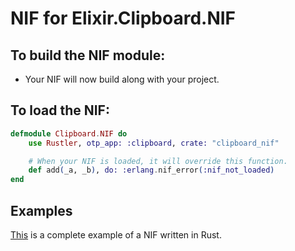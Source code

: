 # NIF for Elixir.Clipboard.NIF

## To build the NIF module:

- Your NIF will now build along with your project.

## To load the NIF:

```elixir
defmodule Clipboard.NIF do
    use Rustler, otp_app: :clipboard, crate: "clipboard_nif"

    # When your NIF is loaded, it will override this function.
    def add(_a, _b), do: :erlang.nif_error(:nif_not_loaded)
end
```

## Examples

[This](https://github.com/hansihe/NifIo) is a complete example of a NIF written in Rust.
